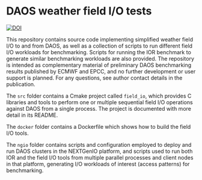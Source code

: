 # DAOS weather field I/O tests
[![DOI](https://zenodo.org/badge/481195353.svg)](https://zenodo.org/badge/latestdoi/481195353)

This repository contains source code implementing simplified weather field I/O to and from DAOS, as well as a collection of scripts to run different field I/O workloads for benchmarking. Scripts for running the IOR benchmark to generate similar benchmarking workloads are also provided. The repository is intended as complementary material of preliminary DAOS benchmarking results published by ECMWF and EPCC, and no further development or user support is planned. For any questions, see author contact details in the publication.

The `src` folder contains a Cmake project called `field_io`, which provides C libraries and tools to perform one or multiple sequential field I/O operations against DAOS from a single process. The project is documented with more detail in its README.

The `docker` folder contains a Dockerfile which shows how to build the field I/O tools.

The `ngio` folder contains scripts and configuration employed to deploy and run DAOS clusters in the NEXTGenIO platform, and scripts used to run both IOR and the field I/O tools from multiple parallel processes and client nodes in that platform, generating I/O workloads of interest (access patterns) for benchmarking.
